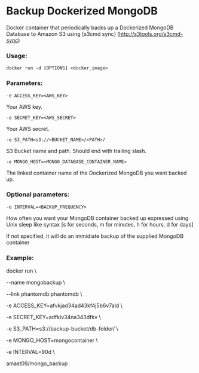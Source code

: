 Backup Dockerized MongoDB
===================

Docker container that periodically backs up a Dockerized MongoDB Database to Amazon S3 using [s3cmd sync] (http://s3tools.org/s3cmd-sync)

### Usage:

	docker run -d [OPTIONS] <docker_image>

### Parameters:

`-e ACCESS_KEY=<AWS_KEY>`
<p>Your AWS key.</p>

`-e SECRET_KEY=<AWS_SECRET>`
<p>Your AWS secret.</p>

`-e S3_PATH=s3://<BUCKET_NAME>/<PATH>/`
<p>S3 Bucket name and path. Should end with trailing slash.</p>

`-e MONGO_HOST=<MONGO_DATABASE_CONTAINER_NAME>`
<p>The linked container name of the Dockerized MongoDB you want backed up.</p>

### Optional parameters:

`-e INTERVAL=<BACKUP_FREQUENCY>`
<p>How often you want your MongoDB container backed up expressed using Unix sleep like syntax [s for seconds, m for minutes, h for hours, d for days]</p>
<p>If not specified, it will do an immidiate backup of the supplied MongoDB container</p>

### Example:

docker run \

--name mongobackup \

--link phantomdb:phantomdb \

-e ACCESS_KEY=afvkjad34ad43kf4j5b6v7ald \

-e SECRET_KEY=adfklv34na343dfkv \

-e S3_PATH=s3://backup-bucket/db-folder/ \

-e MONGO_HOST=mongocontainer \

-e INTERVAL=90d \

amast09/mongo_backup

